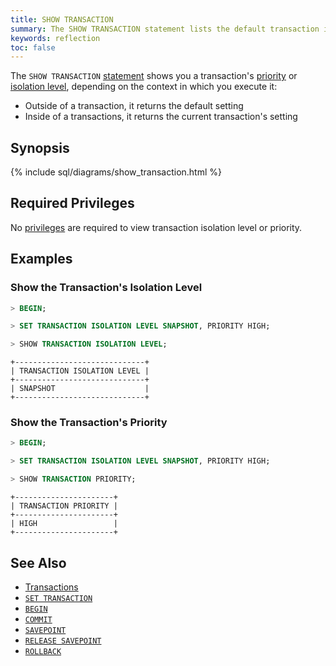 ```yaml
---
title: SHOW TRANSACTION
summary: The SHOW TRANSACTION statement lists the default transaction isolation level or transaction priority for the current session or for an individual transaction.
keywords: reflection
toc: false
---
```


The `SHOW TRANSACTION` [statement](sql-statements.html) shows you a transaction's [priority](transactions.html#transaction-priorities) or [isolation level](transactions.html#isolation-levels), depending on the context in which you execute it:

- Outside of a transaction, it returns the default setting
- Inside of a transactions, it returns the current transaction's setting

<div id="toc"></div>

## Synopsis

{% include sql/diagrams/show_transaction.html %}

## Required Privileges

No [privileges](privileges.html) are required to view transaction isolation level or priority.

## Examples

### Show the Transaction's Isolation Level

~~~ sql
> BEGIN;

> SET TRANSACTION ISOLATION LEVEL SNAPSHOT, PRIORITY HIGH;

> SHOW TRANSACTION ISOLATION LEVEL;
~~~
~~~
+-----------------------------+
| TRANSACTION ISOLATION LEVEL |
+-----------------------------+
| SNAPSHOT                    |
+-----------------------------+
~~~

### Show the Transaction's Priority

~~~ sql
> BEGIN;

> SET TRANSACTION ISOLATION LEVEL SNAPSHOT, PRIORITY HIGH;

> SHOW TRANSACTION PRIORITY;
~~~
~~~
+----------------------+
| TRANSACTION PRIORITY |
+----------------------+
| HIGH                 |
+----------------------+
~~~

## See Also

- [Transactions](transactions.html)
- [`SET TRANSACTION`](set-transaction.html)
- [`BEGIN`](begin-transaction.html)
- [`COMMIT`](commit-transaction.html)
- [`SAVEPOINT`](savepoint.html)
- [`RELEASE SAVEPOINT`](release-savepoint.html)
- [`ROLLBACK`](rollback-transaction.html)